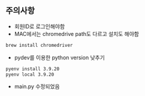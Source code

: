 ## 주의사항
- 회원ID로 로그인해야함
- MAC에서는 chromedrive path도 다르고 설치도 해야함
```cmd
brew install chromedriver
```
- pydev를 이용한 python version 낮추기 
```cmd
pyenv install 3.9.20
pyenv local 3.9.20
```
- main.py 수정되었음



